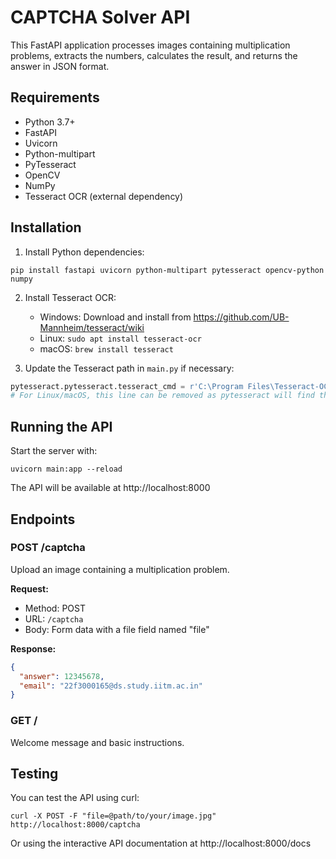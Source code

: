 # CAPTCHA Solver API

This FastAPI application processes images containing multiplication problems, extracts the numbers, calculates the result, and returns the answer in JSON format.

## Requirements

- Python 3.7+
- FastAPI
- Uvicorn
- Python-multipart
- PyTesseract
- OpenCV
- NumPy
- Tesseract OCR (external dependency)

## Installation

1. Install Python dependencies:
```
pip install fastapi uvicorn python-multipart pytesseract opencv-python numpy
```

2. Install Tesseract OCR:
   - Windows: Download and install from https://github.com/UB-Mannheim/tesseract/wiki
   - Linux: `sudo apt install tesseract-ocr`
   - macOS: `brew install tesseract`

3. Update the Tesseract path in `main.py` if necessary:
```python
pytesseract.pytesseract.tesseract_cmd = r'C:\Program Files\Tesseract-OCR\tesseract.exe'  # Windows path
# For Linux/macOS, this line can be removed as pytesseract will find the installation automatically
```

## Running the API

Start the server with:
```
uvicorn main:app --reload
```

The API will be available at http://localhost:8000

## Endpoints

### POST /captcha

Upload an image containing a multiplication problem.

**Request:**
- Method: POST
- URL: `/captcha`
- Body: Form data with a file field named "file"

**Response:**
```json
{
  "answer": 12345678,
  "email": "22f3000165@ds.study.iitm.ac.in"
}
```

### GET /

Welcome message and basic instructions.

## Testing

You can test the API using curl:
```
curl -X POST -F "file=@path/to/your/image.jpg" http://localhost:8000/captcha
```

Or using the interactive API documentation at http://localhost:8000/docs 